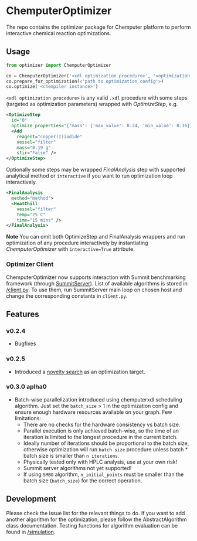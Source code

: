 # ChemputerOptimizer

The repo contains the optimizer package for Chemputer platform to perform interactive chemical reaction optimizations.

## Usage

```python
from optimizer import ChemputerOptimizer

co = ChemputerOptimizer('<xdl optimization procedure>', '<optimization graph>')
co.prepare_for_optimization(<'path to optimization config'>)
co.optimize('<chempiler instance>')
```

`<xdl optimization procedure>` is any valid `.xdl` procedure with some steps (targeted as optimization parameters) wrapped with *OptimizeStep*, e.g.
```xml
<OptimizeStep
  id="0"
  optimize_properties="{'mass': {'max_value': 0.24, 'min_value': 0.16}}">
  <Add
    reagent="copper(I)iodide"
    vessel="filter"
    mass="0.19 g"
    stir="False" />
</OptimizeStep>
```
Optionally some steps may be wrapped *FinalAnalysis* step with supported analytical method or `interactive` if you want to run optimization loop interactively.
```xml
<FinalAnalysis
  method="method">
  <HeatChill
    vessel="filter"
    temp="25 C"
    time="15 mins" />
</FinalAnalysis>
```

**Note**
You can omit both OptimizeStep and FinalAnalysis wrappers and run optimization of any procedure interactively by instantiating *ChemputerOptimizer* with `interactive=True` attribute.

### Optimizer Client
ChemputerOptimizer now supports interaction with  Summit benchmarking framework (through [SummitServer](https://gitlab.com/croningroup/personal/ail/summitserver)). List of available algorithms is stored in [/client.py](/chemputeroptimizer/utils/client.py). To use them, run SummitServer main loop on chosen host and change the corresponding constants in `client.py`.

## Features

### v0.2.4

* Bugfixes

### v0.2.5

* Introduced a [novelty search](chemputeroptimizer\utils\novelty_search.md) as an optimization target.
### v0.3.0 aplha0

* Batch-wise parallelization introduced using chemputerxdl scheduling algorithm. Just set the `batch_size` > 1 in the optimization config and ensure enough hardware resources available on your graph. Few limitations:
  * There are no checks for the hardware consistency vs batch size.
  * Parallel execution is only achieved batch-wise, so the time of an iteration is limited to the longest procedure in the current batch.
  * Ideally number of iterations should be proportional to the batch size, otherwise optimization will run `batch size` procedure unless batch * batch size is smaller than `n iterations`.
  * Physically tested only with HPLC analysis, use at your own risk!
  * Summit server algorithms not yet supported!
  * If using `SMBO` algorithm, `n_initial_points` must be smaller than the batch size (`batch_size`) for the correct operation.

## Development

Please check the issue list for the relevant things to do.
If you want to add another algorithm for the optimization, please follow the AbstractAlgorithm class documentation. Testing functions for algorithm evaluation can be found in [/simulation](/tests/simulations/).
